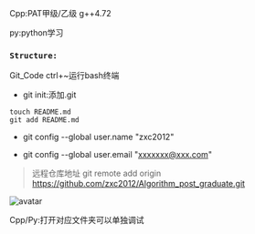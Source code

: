Cpp:PAT甲级/乙级 g++4.72

py:python学习

### `Structure:`

Git_Code ctrl+~运行bash终端

- git init:添加.git

```
touch README.md
git add README.md
```
- git config --global user.name "zxc2012"

- git config --global user.email "xxxxxxx@xxx.com"

>远程仓库地址
git remote add origin https://github.com/zxc2012/Algorithm_post_graduate.git

![avatar](https://img-blog.csdn.net/2018052909403110)

Cpp/Py:打开对应文件夹可以单独调试
